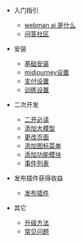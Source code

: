 - 入门指引

  - [webman ai 是什么](README.md)
  - [问答社区](help.md)
  
- 安装
  
  - [基础安装](install/base.md)
  - [midjourney设置](install/midjourney.md)
  - [支付设置](install/payment.md)
  - [训练设置](install/embedding.md)

- 二次开发

  - [二开必读](dev/note.md)
  - [添加大模型](dev/model.md)
  - [更改页面](dev/page.md)
  - [添加图标菜单](dev/menu.md)
  - [添加功能模块](dev/module.md)
  - [事件列表](dev/event-list.md)

- 发布插件获得收益
  - [发布插件](app-plugin-market.md)

- 其它
  - [升级方法](upgrade.md) 
  - [常见问题](faq.md) 
  
 


